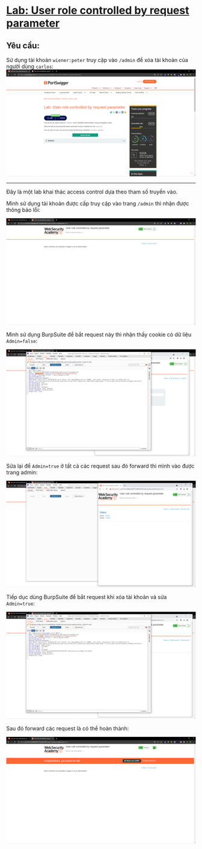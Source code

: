 # [Lab: User role controlled by request parameter](https://portswigger.net/web-security/access-control/lab-user-role-controlled-by-request-parameter)

## Yêu cầu:

Sử dụng tài khoản `wiener:peter` truy cập vào `/admin` để xóa tài khoản của người dùng `carlos`:
![](1.png)

---

Đây là một lab khai thác access control dựa theo tham số truyền vào.

Mình sử dụng tài khoản được cấp truy cập vào trang `/admin` thì nhận được thông báo lỗi:

![](2.png)

Mình sử dụng BurpSuite để bắt request này thì nhận thấy cookie có dữ liệu `Admin=false`:

![](3.png)

Sửa lại để `Admin=true` ở tất cả các request sau đó forward thì mình vào được trang admin:

![](4.png)

Tiếp dục dùng BurpSuite để bắt request khi xóa tài khoản và sửa `Admin=true`:

![](5.png)

Sau đó forward các request là có thể hoàn thành:

![](6.png)
